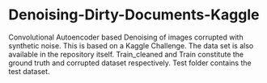 # Denoising-Dirty-Documents-Kaggle
Convolutional Autoencoder based Denoising of images corrupted with synthetic noise. This is based on a Kaggle Challenge. The data set is also available in the repository itself. Train_cleaned and Train constitute the ground truth and corrupted dataset respectively. Test folder contains the test dataset.
